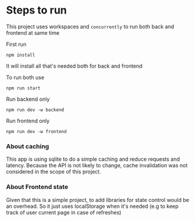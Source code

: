 # Steps to run

This project uses workspaces and `concurrently` to run both back and frontend at same time

First run

```
npm install
```

It will install all that's needed both for back and frontend

To run both use

```
npm run start
```

Run backend only

```
npm run dev -w backend
```

Run frontend only

```
npm run dev -w frontend
```

### About caching

This app is using sqlite to do a simple caching and reduce requests and latency. Because the API is not likely to change,
cache invalidation was not considered in the scope of this project.

### About Frontend state

Given that this is a simple project, to add libraries for state control would be an overhead. So it just
uses localStorage when it's needed (e.g to keep track of user current page in case of refreshes)
